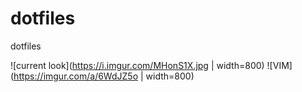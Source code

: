 # dotfiles
dotfiles

![current look](https://i.imgur.com/MHonS1X.jpg | width=800)
![VIM](https://imgur.com/a/6WdJZ5o | width=800)
